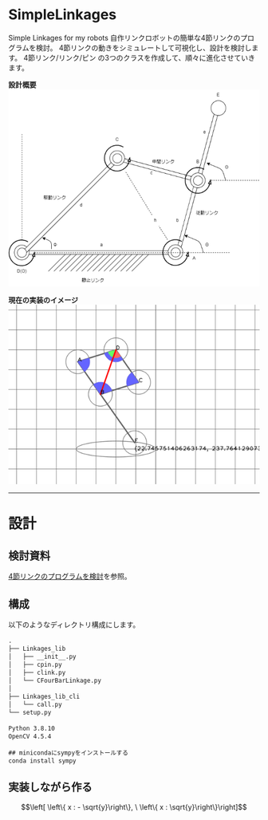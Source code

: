 # SimpleLinkages
Simple Linkages for my robots
自作リンクロボットの簡単な4節リンクのプログラムを検討。
4節リンクの動きをシミュレートして可視化し、設計を検討します。
4節リンク/リンク/ピン の3つのクラスを作成して、順々に進化させていきます。

**設計概要**
<img src = "./doc/4節リンクのプログラムを検討3.drawio.png" width = 600>

**現在の実装のイメージ**
![picture 5](images/1672715555230.png)  

---

# 設計

## 検討資料


[4節リンクのプログラムを検討](./doc/4節リンクのプログラム.md)を参照。

## 構成

以下のようなディレクトリ構成にします。

```
.
├── Linkages_lib
│   ├── __init__.py
│   ├── cpin.py
│   ├── clink.py
│   └── CFourBarLinkage.py
│
├── Linkages_lib_cli
│   └── call.py
└── setup.py

Python 3.8.10
OpenCV 4.5.4

## minicondaにsympyをインストールする
conda install sympy

```

## 実装しながら作る

$$\left[ \left\{ x : - \sqrt{y}\right\}, \  \left\{ x : \sqrt{y}\right\}\right]$$
